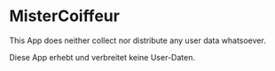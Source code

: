 # MisterCoiffeur

This App does neither collect nor distribute any user data whatsoever.

Diese App erhebt und verbreitet keine User-Daten. 
